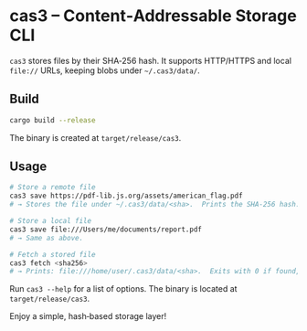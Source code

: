 # cas3 – Content‑Addressable Storage CLI

`cas3` stores files by their SHA‑256 hash. It supports HTTP/HTTPS and local `file://` URLs, keeping blobs under `~/.cas3/data/`.

## Build

```bash
cargo build --release
```

The binary is created at `target/release/cas3`.

## Usage

```bash
# Store a remote file
cas3 save https://pdf-lib.js.org/assets/american_flag.pdf
# → Stores the file under ~/.cas3/data/<sha>.  Prints the SHA‑256 hash.

# Store a local file
cas3 save file:///Users/me/documents/report.pdf
# → Same as above.

# Fetch a stored file
cas3 fetch <sha256>
# → Prints: file:///home/user/.cas3/data/<sha>.  Exits with 0 if found, 1 otherwise.
```

Run `cas3 --help` for a list of options. The binary is located at `target/release/cas3`.

Enjoy a simple, hash‑based storage layer!
